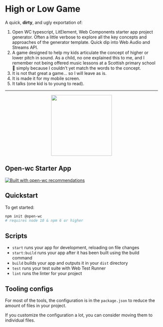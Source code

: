 # High or Low Game

A quick, **dirty**, and ugly exportation of:

1. Open WC typescript, LitElement, Web Components starter app project generator. Often a little verbose to explore all the key concepts and approaches of the generator template. Quick dip into Web Audio and Streams API. 
2. A game designed to help my kids articulate the concept of higher or lower pitch in sound. As a child, no one explained this to me, and I remember not being offered music lessons at a Scottish primary school 🥲 simply because I couldn't yet match the words to the concept.
3. It is not that great a game... so I will leave as is. 
4. It is made it for my mobile screen.
5. It talks (one kid is to young to read).

------

<p align="center">
  <img width="200" src="https://open-wc.org/hero.png"></img>
</p>

## Open-wc Starter App

[![Built with open-wc recommendations](https://img.shields.io/badge/built%20with-open--wc-blue.svg)](https://github.com/open-wc)

## Quickstart

To get started:

```sh
npm init @open-wc
# requires node 10 & npm 6 or higher
```

## Scripts

- `start` runs your app for development, reloading on file changes
- `start:build` runs your app after it has been built using the build command
- `build` builds your app and outputs it in your `dist` directory
- `test` runs your test suite with Web Test Runner
- `lint` runs the linter for your project

## Tooling configs

For most of the tools, the configuration is in the `package.json` to reduce the amount of files in your project.

If you customize the configuration a lot, you can consider moving them to individual files.